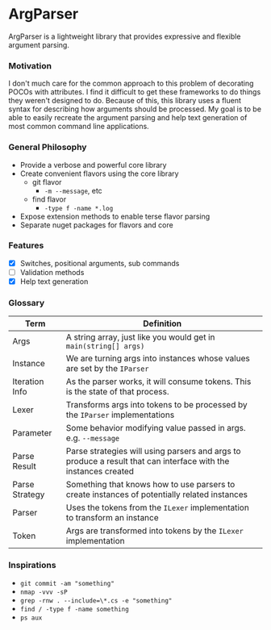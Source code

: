 # ArgParser
ArgParser is a lightweight library that provides expressive and flexible argument parsing. 

### Motivation
I don't much care for the common approach to this problem of decorating POCOs with attributes. I find it difficult to get these frameworks to do things they weren't designed to do. Because of this, this library uses a fluent syntax for describing how arguments should be processed. My goal is to be able to easily recreate the argument parsing and help text generation of most common command line applications.

### General Philosophy
- Provide a verbose and powerful core library
- Create convenient flavors using the core library
  - git flavor
    - `-m --message`, etc
  - find flavor
    - `-type f -name *.log`
- Expose extension methods to enable terse flavor parsing
- Separate nuget packages for flavors and core

### Features
- [x] Switches, positional arguments, sub commands
- [ ] Validation methods
- [x] Help text generation  

### Glossary
|Term               |Definition|
|-------------------|----------|
|Args               |A string array, just like you would get in `main(string[] args)`|
|Instance           |We are turning args into instances whose values are set by the `IParser`|
|Iteration Info     |As the parser works, it will consume tokens. This is the state of that process.|
|Lexer              |Transforms args into tokens to be processed by the `IParser` implementations|
|Parameter          |Some behavior modifying value passed in args. e.g. `--message`|
|Parse Result       |Parse strategies will using parsers and args to produce a result that can interface with the instances created|
|Parse Strategy     |Something that knows how to use parsers to create instances of potentially related instances|
|Parser             |Uses the tokens from the `ILexer` implementation to transform an instance|
|Token              |Args are transformed into tokens by the `ILexer` implementation|

### Inspirations
- `git commit -am "something"`
- `nmap -vvv -sP`
- `grep -rnw . --include=\*.cs -e "something"`
- `find / -type f -name something`
- `ps aux`